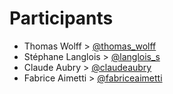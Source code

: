 # Participants

* Thomas Wolff >  [@thomas_wolff](http://twitter.com/thomas_wolff)
* Stéphane Langlois > [@langlois_s](http://twitter.com/langlois_s)
* Claude Aubry > [@claudeaubry](http://twitter.com/claudeaubry)
* Fabrice Aimetti > [@fabriceaimetti](http://twitter.com/fabriceaimetti)
